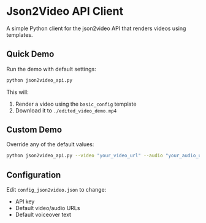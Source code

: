 # Json2Video API Client

A simple Python client for the json2video API that renders videos using templates.

## Quick Demo

Run the demo with default settings:

```bash
python json2video_api.py
```

This will:
1. Render a video using the `basic_config` template
2. Download it to `./edited_video_demo.mp4`

## Custom Demo

Override any of the default values:

```bash
python json2video_api.py --video "your_video_url" --audio "your_audio_url" --text "Your voiceover text"
```

## Configuration

Edit `config_json2video.json` to change:
- API key
- Default video/audio URLs
- Default voiceover text



